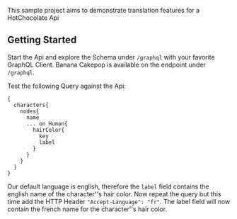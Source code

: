 This sample project aims to demonstrate translation features for a HotChocolate Api

## Getting Started

Start the Api and explore the Schema under `/graphql` with your favorite GraphQL Client. Banana Cakepop is available on the endpoint under `/graphql`.


Test the following Query against the Api: 
```
{
  characters{
    nodes{
      name
      ... on Human{
        hairColor{
          key
          label
        }
      }
    }
  }
}
```

Our default language is english, therefore the `label` field contains the english name of the character''s hair color. 
Now repeat the query but this time add the HTTP Header `"Accept-Language": "fr"`. The label field will now contain the french name for the character''s hair color.


